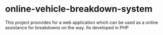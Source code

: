 # online-vehicle-breakdown-system
This project proovides for a web application which can be used as a online assistance for breakdowns on the way.
Its developed in PHP
